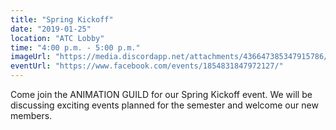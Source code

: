```yaml
---
title: "Spring Kickoff"
date: "2019-01-25"
location: "ATC Lobby"
time: "4:00 p.m. - 5:00 p.m."
imageUrl: "https://media.discordapp.net/attachments/436647385347915786/528724492344754176/springkickoffwip.jpg"
eventUrl: "https://www.facebook.com/events/1854831847972127/"
---
```

Come join the ANIMATION GUILD for our Spring Kickoff event. We will be discussing exciting events planned for the semester and welcome our new members. 